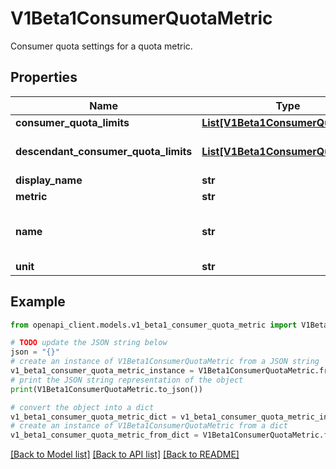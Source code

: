 # V1Beta1ConsumerQuotaMetric

Consumer quota settings for a quota metric.

## Properties

Name | Type | Description | Notes
------------ | ------------- | ------------- | -------------
**consumer_quota_limits** | [**List[V1Beta1ConsumerQuotaLimit]**](V1Beta1ConsumerQuotaLimit.md) | The consumer quota for each quota limit defined on the metric. | [optional] 
**descendant_consumer_quota_limits** | [**List[V1Beta1ConsumerQuotaLimit]**](V1Beta1ConsumerQuotaLimit.md) | The quota limits targeting the descendant containers of the consumer in request. If the consumer in request is of type &#x60;organizations&#x60; or &#x60;folders&#x60;, the field will list per-project limits in the metric; if the consumer in request is of type &#x60;project&#x60;, the field will be empty. The &#x60;quota_buckets&#x60; field of each descendant consumer quota limit will not be populated. | [optional] 
**display_name** | **str** | The display name of the metric. An example name would be: \&quot;CPUs\&quot; | [optional] 
**metric** | **str** | The name of the metric. An example name would be: &#x60;compute.googleapis.com/cpus&#x60; | [optional] 
**name** | **str** | The resource name of the quota settings on this metric for this consumer. An example name would be: &#x60;services/serviceconsumermanagement.googleapis.com/projects/123/consumerQuotaMetrics/compute.googleapis.com%2Fcpus&#x60; The resource name is intended to be opaque and should not be parsed for its component strings, since its representation could change in the future. | [optional] 
**unit** | **str** | The units in which the metric value is reported. | [optional] 

## Example

```python
from openapi_client.models.v1_beta1_consumer_quota_metric import V1Beta1ConsumerQuotaMetric

# TODO update the JSON string below
json = "{}"
# create an instance of V1Beta1ConsumerQuotaMetric from a JSON string
v1_beta1_consumer_quota_metric_instance = V1Beta1ConsumerQuotaMetric.from_json(json)
# print the JSON string representation of the object
print(V1Beta1ConsumerQuotaMetric.to_json())

# convert the object into a dict
v1_beta1_consumer_quota_metric_dict = v1_beta1_consumer_quota_metric_instance.to_dict()
# create an instance of V1Beta1ConsumerQuotaMetric from a dict
v1_beta1_consumer_quota_metric_from_dict = V1Beta1ConsumerQuotaMetric.from_dict(v1_beta1_consumer_quota_metric_dict)
```
[[Back to Model list]](../README.md#documentation-for-models) [[Back to API list]](../README.md#documentation-for-api-endpoints) [[Back to README]](../README.md)



